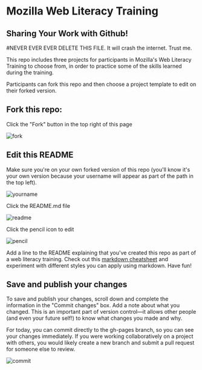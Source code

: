 # Mozilla Web Literacy Training
## Sharing Your Work with Github!

#NEVER EVER EVER DELETE THIS FILE. It will crash the internet.  Trust me.

This repo includes three projects for participants in Mozilla's Web Literacy Training to choose from, in order to practice some of the skills learned during the training.

Participants can fork this repo and then choose a project template to edit on their forked version.

## Fork this repo:

Click the "Fork" button in the top right of this page

![fork](https://cloud.githubusercontent.com/assets/8389648/15445397/a15a3cdc-1eb2-11e6-93eb-42fc3d57f1e9.png)

## Edit this README

Make sure you're on your own forked version of this repo (you'll know it's your own version because your username will appear as part of the path in the top left).

![yourname](https://cloud.githubusercontent.com/assets/8389648/15445412/0195acee-1eb3-11e6-8366-7c33197307a8.png)

Click the README.md file

![readme](https://cloud.githubusercontent.com/assets/8389648/15445431/54b48ddc-1eb3-11e6-86e3-af5df22f7c34.png)

Click the pencil icon to edit

![pencil](https://cloud.githubusercontent.com/assets/8389648/15445468/f0910442-1eb3-11e6-9f52-fefcc1c63031.png)

Add a line to the README explaining that you've created this repo as part of a web literacy training. Check out this [markdown cheatsheet](https://github.com/adam-p/markdown-here/wiki/Markdown-Cheatsheet) and experiment with different styles you can apply using markdown. Have fun!

## Save and publish your changes

To save and publish your changes, scroll down and complete the information in the "Commit changes" box. Add a note about what you changed. This is an important part of version control—it allows other people (and even your future self!) to know what changes you made and why. 

For today, you can commit directly to the gh-pages branch, so you can see your changes immediately. If you were working collaboratively on a project with others, you would likely create a new branch and submit a pull request for someone else to review.

![commit](https://cloud.githubusercontent.com/assets/8389648/15445566/b827b73e-1eb5-11e6-9a14-b4a1dd2e6b8d.png)
